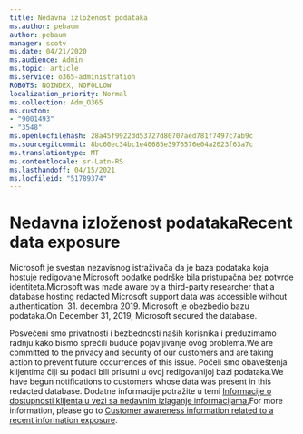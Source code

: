 ```yaml
---
title: Nedavna izloženost podataka
ms.author: pebaum
author: pebaum
manager: scotv
ms.date: 04/21/2020
ms.audience: Admin
ms.topic: article
ms.service: o365-administration
ROBOTS: NOINDEX, NOFOLLOW
localization_priority: Normal
ms.collection: Adm_O365
ms.custom:
- "9001493"
- "3548"
ms.openlocfilehash: 28a45f9922dd53727d80707aed781f7497c7ab9c
ms.sourcegitcommit: 8bc60ec34bc1e40685e3976576e04a2623f63a7c
ms.translationtype: MT
ms.contentlocale: sr-Latn-RS
ms.lasthandoff: 04/15/2021
ms.locfileid: "51789374"
---
```

# <a name="recent-data-exposure"></a><span data-ttu-id="a508e-102">Nedavna izloženost podataka</span><span class="sxs-lookup"><span data-stu-id="a508e-102">Recent data exposure</span></span>

<span data-ttu-id="a508e-103">Microsoft je svestan nezavisnog istraživača da je baza podataka koja hostuje redigovane Microsoft podatke podrške bila pristupačna bez potvrde identiteta.</span><span class="sxs-lookup"><span data-stu-id="a508e-103">Microsoft was made aware by a third-party researcher that a database hosting redacted Microsoft support data was accessible without authentication.</span></span> <span data-ttu-id="a508e-104">31. decembra 2019. Microsoft je obezbedio bazu podataka.</span><span class="sxs-lookup"><span data-stu-id="a508e-104">On December 31, 2019, Microsoft secured the database.</span></span>

<span data-ttu-id="a508e-105">Posvećeni smo privatnosti i bezbednosti naših korisnika i preduzimamo radnju kako bismo sprečili buduće pojavljivanje ovog problema.</span><span class="sxs-lookup"><span data-stu-id="a508e-105">We are committed to the privacy and security of our customers and are taking action to prevent future occurrences of this issue.</span></span> <span data-ttu-id="a508e-106">Počeli smo obaveštenja klijentima čiji su podaci bili prisutni u ovoj redigovanijoj bazi podataka.</span><span class="sxs-lookup"><span data-stu-id="a508e-106">We have begun notifications to customers whose data was present in this redacted database.</span></span> <span data-ttu-id="a508e-107">Dodatne informacije potražite u temi [Informacije o dostupnosti klijenta u vezi sa nedavnim izlaganje informacijama.](https://aka.ms/privacyinfo)</span><span class="sxs-lookup"><span data-stu-id="a508e-107">For more information, please go to [Customer awareness information related to a recent information exposure](https://aka.ms/privacyinfo).</span></span>
